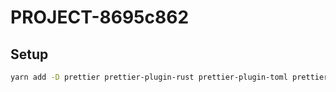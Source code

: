 # PROJECT-8695c862

## Setup

```bash
yarn add -D prettier prettier-plugin-rust prettier-plugin-toml prettier-plugin-sql
```